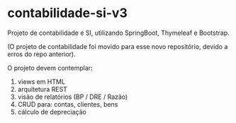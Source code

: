# contabilidade-si-v3
Projeto de contabilidade e SI, utilizando SpringBoot, Thymeleaf e Bootstrap.

(O projeto de contabilidade foi movido para esse novo repositório, devido a erros do repo anterior).

O projeto devem contemplar:

1) views em HTML
2) arquitetura REST
3) visão de relatórios (BP / DRE / Razão)
4) CRUD para: contas, clientes, bens
5) cálculo de depreciação
